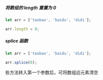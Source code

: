 ##### 将数组的 length 重置为 0

```js
let arr = ['taobao', 'baidu', 'didi'];

arr.length = 0;
```

##### splice 函数

```js
let arr = ['taobao', 'baidu', 'didi'];

arr.splice(0);
```

些方法转入第一个参数后，可将数组远元素清空

